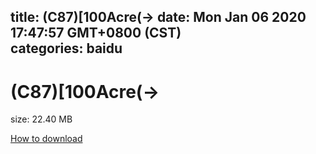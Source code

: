 
title: (C87)[100Acre(→
date: Mon Jan 06 2020 17:47:57 GMT+0800 (CST)    
categories: baidu
---

# (C87)[100Acre(→
size: 22.40 MB
 
 

[How to download](https://bpcam.bemobtrk.com/go/2ceec3aa-1ca2-46d6-b9ff-aaa5c184517c?jno=2434)